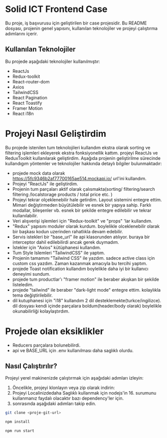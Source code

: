 # Solid ICT Frontend Case

Bu proje, iş başvurusu için geliştirilen bir case projesidir. Bu README dosyası, projenin genel yapısını, kullanılan teknolojiler ve projeyi çalıştırma adımlarını içerir.

## Kullanılan Teknolojiler

Bu projede aşağıdaki teknolojiler kullanılmıştır:

- ReactJs
- Redux-toolkit
- React-router-dom
- Axios
- TailwindCSS
- React Pagination
- React Toastify
- Framer Motion
- React i18n

# Projeyi Nasıl Geliştirdim

Bu projede istenilen tum teknolojileri kullandım ekstra olarak sorting ve filtering işlemleri ekleyerek ekstra fonksiyonellik kattım. projeyi ReactJs ve ReduxToolkit kullanılarak geliştirdim. Aşağıda projenin geliştirilme sürecinde kullandıgım yöntemler ve teknolojiler hakkında detaylı bilgiler bulunmaktadır:

- projede mock data olarak https://5fc9346b2af77700165ae514.mockapi.io/ url'ini kullandım.
- Projeyi "ReactJs" ile geliştirdim.
- Projenin tum parçaları aktif olarak çalısmakta(sorting/ filtering/search filtering /localstorage products / total price etc. )
- Projeyi tekrar olçeklenebilir hale getirdim. Layout sistemini entegre ettim. Mimari değiştirmeden büyütülebilir ve esnek bir yapıya sahip. Farklı modallar, bileşenler vb. esnek bir şekilde entegre edilebilir ve tekrar kullanılabilir.
- Veri alışverişi işlemleri için "Redux-toolkit" ve "props" 'lar kullandım.
- "Redux" yapısını moduler olarak kurdum. boylelikle olceklenebilir olarak bir başkası kodun uzerinden rahatlıkla devam edebilir. 
- Servis istekleri bir "base_url" ile api klasorunden atılıyor. buraya bir interceptor dahil edilebilirdi ancak gerek duymadım.
- İstekler için "Axios" kütüphanesi kullandım.
- Tum Style Islemleri "TailwindCSS" ile yaptım. 
- Projenin tamamını "Tailwind CSS" ile yazdım. sadece active class için custom css yazdım. Zaman kazanmak amacıyla bu tercihi yaptım.
- projede Toast notification kullandım boylelikle daha iyi bir kullanıcı deneyimi sundum.
- projede tum productlar'ı "framer motion" ile beraber akışkan bir şekilde listeledim.
- projede "tailwind" ile beraber "dark-light mode" entegre ettim. kolaylıkla tema değiştirilebilir.
- dil kutuphanesi için "i18" kullandım 2 dil desteklemekte(turkce/ingilizce). dil dosyası kendi içinde parçalara boldum(header/body olarak) boylelikle okunabilirliği kolaylaştırdım.



# Projede olan eksiklikler

- Reducers parçalara bolunebilirdi.
- api ve BASE_URL için .env kullanılması daha saglıklı olurdu.

## Nasıl Çalıştırılır?

Projeyi yerel makinenizde çalıştırmak için aşağıdaki adımları izleyin:

1. Öncelikle, projeyi klonlayın veya zip olarak indirin:
2. Projeyi Localinizdedaha Saglıklı kullanmak için nodejs'in 16. surumunu kullanmanız faydalı olacaktır bazı dependency'ler için.
3. sonrasında aşağıdaki adımları takip edin.

```bash
git clone <proje-git-url>

npm install

npm run start
```

